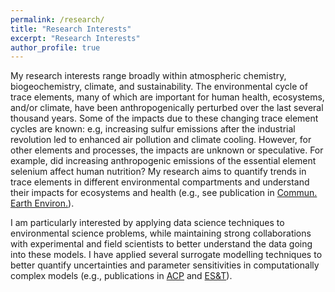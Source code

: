 ```yaml
---
permalink: /research/
title: "Research Interests"
excerpt: "Research Interests"
author_profile: true
---
```

My research interests range broadly within atmospheric chemistry, biogeochemistry, climate, and sustainability. The environmental cycle of trace elements, many of which are important for human health, ecosystems, and/or climate, have been anthropogenically perturbed over the last several thousand years. Some of the impacts due to these changing trace element cycles are known: e.g, increasing sulfur emissions after the industrial revolution led to enhanced air pollution and climate cooling. However, for other elements and processes, the impacts are unknown or speculative. For example, did increasing anthropogenic emissions of the essential element selenium affect human nutrition? My research aims to quantify trends in trace elements in different environmental compartments and understand their impacts for ecosystems and health (e.g., see publication in [Commun. Earth Environ.](https://doi.org/10.1038/s43247-021-00172-0)).

I am particularly interested by applying data science techniques to environmental science problems, while maintaining strong collaborations with experimental and field scientists to better understand the data going into these models. I have applied several surrogate modelling techniques to better quantify uncertainties and parameter sensitivities in computationally complex models (e.g., publications in [ACP](https://doi.org/10.5194/acp-20-1363-2020) and [ES&T](https://doi.org/10.1021/acs.est.0c01408)).
